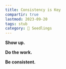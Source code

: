 ```yaml
---
title: Consistency is Key
compartir: true
lastmod: 2023-09-20
tags: stub
category: 🌱 Seedlings
---
```


**Show up.**

**Do the work.**

**Be consistent.**
